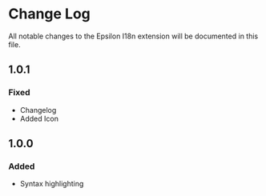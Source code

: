 # Change Log

All notable changes to the Epsilon I18n extension will be documented in this file.

## 1.0.1

### Fixed

-   Changelog
-   Added Icon

## 1.0.0

### Added

-   Syntax highlighting
